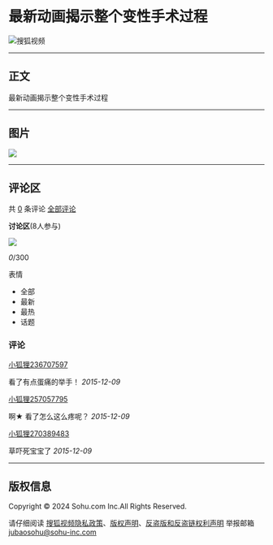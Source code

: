 # 最新动画揭示整个变性手术过程

![搜狐视频](//css.tv.itc.cn/channel/playv5/play-nav/logo.svg)

---

## 正文

最新动画揭示整个变性手术过程

---

## 图片

![](//photocdn.tv.sohu.com/img/20240723/pic_org_95439402-6e18-47a5-9d1b-7c7bb9b61ed7.avif)

---

## 评论区

共 [0](# "全部评论") 条评论 [全部评论](# "全部评论")

**讨论区**(8人参与)

![](//css.tv.itc.cn/channel/playv4/play-nav/user-default.png)

_0_/300

表情

-   全部
-   最新
-   最热
-   话题

### 评论

[小狐狸236707597](http://tv.sohu.com/user/236707597)

看了有点蛋痛的举手！
*2015-12-09*

[小狐狸257057795](http://tv.sohu.com/user/257057795)

啊★ 看了怎么这么疼呢？
*2015-12-09*

[小狐狸270389483](http://tv.sohu.com/user/270389483)

草吓死宝宝了
*2015-12-09*

---

## 版权信息

Copyright © 2024 Sohu.com Inc.All Rights Reserved.

请仔细阅读 [搜狐视频隐私政策](//tv.sohu.com/upload/privacy/index.html)、[版权声明](https://intro.sohu.com/#/copyright)、[反盗版和反盗链权利声明](//tv.sohu.com/s2016/piracy/index.shtml) 举报邮箱 [jubaosohu@sohu-inc.com](mailto:jubaosohu@sohu-inc.com)
<!-- tcd_original_link https://tv.sohu.com/v/MjAxNTEyMDgvbjQzMDMxMTY5NC5zaHRtbA==.html?vid=2757505&wx=0&channeled=1211020100&aid= -->
